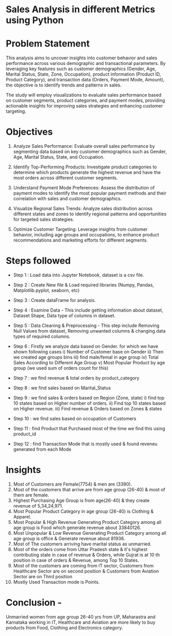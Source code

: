 # Sales Analysis in different Metrics using Python



# Problem Statement



This analysis aims to uncover insights into customer behavior and sales performance across various demographic and transactional parameters. By leveraging key features such as customer demographics (Gender, Age, Marital Status, State, Zone, Occupation), product information (Product ID, Product Category), and transaction data (Orders, Payment Mode, Amount), the objective is to identify trends and patterns in sales. 

The study will employ visualizations to evaluate sales performance based on customer segments, product categories, and payment modes, providing actionable insights for improving sales strategies and enhancing customer targeting.


# Objectives

1) Analyze Sales Performance: Evaluate overall sales performance by segmenting data based on key customer demographics such as Gender, Age, Marital Status, State, and Occupation.

2) Identify Top-Performing Products: Investigate product categories to determine which products generate the highest revenue and have the most orders across different customer segments.

3) Understand Payment Mode Preferences: Assess the distribution of payment modes to identify the most popular payment methods and their correlation with sales and customer demographics.

4) Visualize Regional Sales Trends: Analyze sales distribution across different states and zones to identify regional patterns and opportunities for targeted sales strategies.

5) Optimize Customer Targeting: Leverage insights from customer behavior, including age groups and occupations, to enhance product recommendations and marketing efforts for different segments.

# Steps followed 


- Step 1 : Load data into Jupyter Notebook, dataset is a csv file.
  
- Step 2 : Create New file & Load required libraries (Numpy, Pandas, Matplotlib.pyplot, seaborn, etc)
  
- Step 3 : Create dataFrame for analysis.
  
- Step 4 : Examine Data - This include getting information about dataset, Dataset Shape, Data type of columns in dataset.
   
- Step 5 : Data Cleaning & Preprocessing - This step include Removing Null Values from dataset, Removing unwanted columns & 
           changing data types of required columns.
  
- Step 6 : Firstly we analyze data based on Gender. for which we have shown following cases
            i) Number of Customer base on Gender
           ii) Then we created age groups bins
          iii) find male/femal in age group
           iv) Total Sales According to Different Age Group
            v) Most Popular Product by age group (we used sum of orders count for this)

- Step 7 : we find revenue & total orders by product_category
  
- Step 8 : we find sales based on Marital_Status
  
- Step 9 : we find sales & orders based on Region (Zone, state)
             i) find top 10 states based on Higher number of orders.
            ii) Find top 10 states based on Higher revenue.
           iii) Find revenue & Orders based on Zones & states
  
- Step 10 : we find sales based on occupation of Customers

- Step 11 : find Product that Purchased most of the time we find this using product_id

- Step 12 : find Transaction Mode that is mostly used & found reveneu generated from each Mode

           
# Insights
1) Most of Customers are Female(7754) & men are (3390).
2) Most of the customers that arrive are from age group (26-40) & most of them are female.
3) Highest Purchasing Age Group is from age(26-40) & they create revenue of 5,34,24,971.
4) Most Popular Product Category in age group (26-40) is Clothing & Apparel.
5) Most Popular & High Revenue Generating Product Category among all age group is Food which generate revenue about 33840126.
6) Most Unpopular & Low Revenue Generating Product Category among all age group is office & Generate revenue about 81936.
7) Most of The customers arriving have marital status as unmarried.
8) Most of the orders come from Uttar Pradesh state & it's highest contributing state in case of revenue & Orders, while Gujrat is at 10 th position in case of orders & Revenue, among Top 10 States.
9) Most of the customers are coming from IT sector, Customers from Healthcare Sector are on second position &  Customers from Aviation Sector are on Third position
10) Mostly Used Transaction mode is Points.

# Conclusion - 
Unmarried women from age group 26-40 yrs from UP, Maharastra and Karnataka working in IT, Healthcare and Aviation are more likely to buy products from Food, Clothing and Electronics category.


